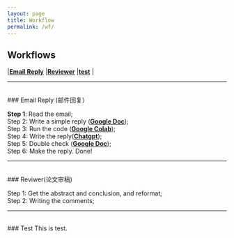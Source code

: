 ```yaml
---
layout: page
title: Workflow
permalink: /wf/
---
```


## Workflows
|[**Email Reply**](#wf01)
|[**Reviewer**](#wf02)
|[**test**](#test)
|

---
<br />
### <a name="wf01"></a>Email Reply (邮件回复）

**Step 1**: Read the email;  
Step 2: Write a simple reply ([**Google Doc**](https://docs.google.com/document/d/14pWFzK0tNuhOykekm_6KzgbIZQ8OmoptAT4KyquruPU/edit));  
Step 3: Run the code ([**Google Colab**](https://colab.research.google.com/drive/1uzTdyh9QuvvHfx2NfmB66bIMeUPMO4DA?authuser=0#scrollTo=gEm5eVJUyAIZ));  
Step 4: Write the reply([**Chatgpt**](https://chat.openai.com/));  
Step 5: Double check ([**Google Doc**](https://docs.google.com/document/d/1eN3nFLKqjgV2DkpUMAtRFxIpQzss1PGdYjmT0GumpJQ/edit));  
Step 6: Make the reply. Done!

---
<br />
### <a name="wf02"></a>Reviwer(论文审稿)

Step 1: Get the abstract and conclusion, and reformat;  
Step 2: Writing the comments;  

---
<br />
### <a name="test"></a>Test
This is test.
